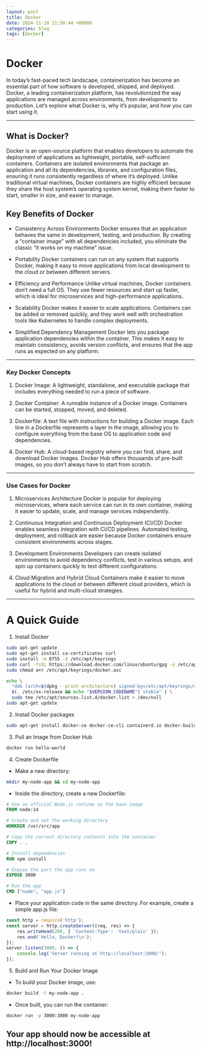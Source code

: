 ```yaml
---
layout: post
title: Docker
date: 2024-11-10 21:50:44 +08000
categories: blog
tags: [Docker]
---
```


# Docker

In today’s fast-paced tech landscape, containerization has become an essential part of how software is developed, shipped, and deployed. Docker, a leading containerization platform, has revolutionized the way applications are managed across environments, from development to production. Let’s explore what Docker is, why it’s popular, and how you can start using it.

---

## What is Docker?

Docker is an open-source platform that enables developers to automate the deployment of applications as lightweight, portable, self-sufficient containers. Containers are isolated environments that package an application and all its dependencies, libraries, and configuration files, ensuring it runs consistently regardless of where it’s deployed.
Unlike traditional virtual machines, Docker containers are highly efficient because they share the host system’s operating system kernel, making them faster to start, smaller in size, and easier to manage.

## Key Benefits of Docker

- Consistency Across Environments
Docker ensures that an application behaves the same in development, testing, and production. By creating a “container image” with all dependencies included, you eliminate the classic “it works on my machine” issue.

- Portability
Docker containers can run on any system that supports Docker, making it easy to move applications from local development to the cloud or between different servers.

- Efficiency and Performance
Unlike virtual machines, Docker containers don’t need a full OS. They use fewer resources and start up faster, which is ideal for microservices and high-performance applications.

- Scalability
Docker makes it easier to scale applications. Containers can be added or removed quickly, and they work well with orchestration tools like Kubernetes to handle complex deployments.

- Simplified Dependency Management
Docker lets you package application dependencies within the container. This makes it easy to maintain consistency, avoids version conflicts, and ensures that the app runs as expected on any platform.

---

### Key Docker Concepts
1. Docker Image: A lightweight, standalone, and executable package that includes everything needed to run a piece of software.

2. Docker Container: A runnable instance of a Docker image. Containers can be started, stopped, moved, and deleted.

3. Dockerfile: A text file with instructions for building a Docker image. Each line in a Dockerfile represents a layer in the image, allowing you to configure everything from the base OS to application code and dependencies.

4. Docker Hub: A cloud-based registry where you can find, share, and download Docker images. Docker Hub offers thousands of pre-built images, so you don’t always have to start from scratch.

---

### Use Cases for Docker

1. Microservices Architecture
Docker is popular for deploying microservices, where each service can run in its own container, making it easier to update, scale, and manage services independently.

2. Continuous Integration and Continuous Deployment (CI/CD)
Docker enables seamless integration with CI/CD pipelines. Automated testing, deployment, and rollback are easier because Docker containers ensure consistent environments across stages.

3. Development Environments
Developers can create isolated environments to avoid dependency conflicts, test in various setups, and spin up containers quickly to test different configurations.

4. Cloud Migration and Hybrid Cloud
Containers make it easier to move applications to the cloud or between different cloud providers, which is useful for hybrid and multi-cloud strategies.

---

# A Quick Guide

1.  Install Docker

```bash
sudo apt-get update
sudo apt-get install ca-certificates curl
sudo install -m 0755 -d /etc/apt/keyrings
sudo curl -fsSL https://download.docker.com/linux/ubuntu/gpg -o /etc/apt/keyrings/docker.asc
sudo chmod a+r /etc/apt/keyrings/docker.asc

echo \
  "deb [arch=$(dpkg --print-architecture) signed-by=/etc/apt/keyrings/docker.asc] https://download.docker.com/linux/ubuntu \
  $(. /etc/os-release && echo "$VERSION_CODENAME") stable" | \
  sudo tee /etc/apt/sources.list.d/docker.list > /dev/null
sudo apt-get update
```

2. Install Docker packages

```bash
sudo apt-get install docker-ce docker-ce-cli containerd.io docker-buildx-plugin docker-compose-plugin
```

3. Pull an Image from Docker Hub

```bash
docker run hello-world
```

4. Create Dockerfile

- Make a new directory:

```bash
mkdir my-node-app && cd my-node-app
```

- Inside the directory, create a new Dockerfile:

```Dockerfile
# Use an official Node.js runtime as the base image
FROM node:14

# Create and set the working directory
WORKDIR /usr/src/app

# Copy the current directory contents into the container
COPY . .

# Install dependencies
RUN npm install

# Expose the port the app runs on
EXPOSE 3000

# Run the app
CMD ["node", "app.js"]
```

- Place your application code in the same directory. For example, create a simple app.js file:

```javascript
const http = require('http');
const server = http.createServer((req, res) => {
    res.writeHead(200, { 'Content-Type': 'text/plain' });
    res.end('Hello, Docker!\n');
});
server.listen(3000, () => {
    console.log('Server running at http://localhost:3000/');
});
```

5. Build and Run Your Docker Image

- To build your Docker image, use:

```bash
docker build -t my-node-app .
```

- Once built, you can run the container:

```bash
docker run -p 3000:3000 my-node-app
```
## Your app should now be accessible at http://localhost:3000!